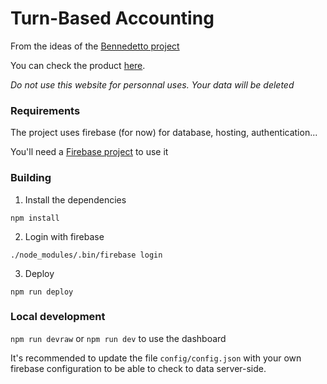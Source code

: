 Turn-Based Accounting
=====================


From the ideas of the [Bennedetto project](https://github.com/arecker/bennedetto)

You can check the product [here](https://turn-based-accounting.firebaseapp.com/).

*Do not use this website for personnal uses. Your data will be deleted*


### Requirements

The project uses firebase (for now) for database, hosting, authentication...

You'll need a [Firebase project](https://console.firebase.google.com/) to use it


### Building


1. Install the dependencies

`npm install`


2. Login with firebase

`./node_modules/.bin/firebase login`


3. Deploy

`npm run deploy`


### Local development

`npm run devraw` or `npm run dev` to use the dashboard

It's recommended to update the file `config/config.json` with your own firebase configuration to be able to check to data server-side.
